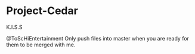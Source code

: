 # Project-Cedar
K.I.S.S

@ToScHiEntertainment Only push files into master when you are ready for them to be merged with me.
